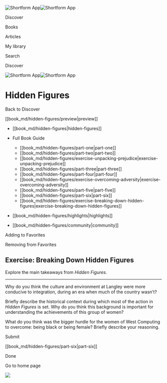 ![Shortform App](/img/logo.36a2399e.svg)![Shortform App](/img/logo-dark.70c1b072.svg)

Discover

Books

Articles

My library

Search

Discover

![Shortform App](/img/logo.36a2399e.svg)![Shortform App](/img/logo-dark.70c1b072.svg)

# Hidden Figures

Back to Discover

[[book_md/hidden-figures/preview|preview]]

  * [[book_md/hidden-figures|hidden-figures]]
  * Full Book Guide

    * [[book_md/hidden-figures/part-one|part-one]]
    * [[book_md/hidden-figures/part-two|part-two]]
    * [[book_md/hidden-figures/exercise-unpacking-prejudice|exercise-unpacking-prejudice]]
    * [[book_md/hidden-figures/part-three|part-three]]
    * [[book_md/hidden-figures/part-four|part-four]]
    * [[book_md/hidden-figures/exercise-overcoming-adversity|exercise-overcoming-adversity]]
    * [[book_md/hidden-figures/part-five|part-five]]
    * [[book_md/hidden-figures/part-six|part-six]]
    * [[book_md/hidden-figures/exercise-breaking-down-hidden-figures|exercise-breaking-down-hidden-figures]]
  * [[book_md/hidden-figures/highlights|highlights]]
  * [[book_md/hidden-figures/community|community]]



Adding to Favorites 

Removing from Favorites 

## Exercise: Breaking Down Hidden Figures

Explore the main takeaways from _Hidden Figures_.

* * *

Why do you think the culture and environment at Langley were more conducive to integration, during an era when much of the country wasn’t?

Briefly describe the historical context during which most of the action in _Hidden Figures_ is set. Why do you think this background is important for understanding the achievements of this group of women?

What do you think was the bigger hurdle for the women of West Computing to overcome: being black or being female? Briefly describe your reasoning.

Submit 

[[book_md/hidden-figures/part-six|part-six]]

Done

Go to home page 

![](https://bat.bing.com/action/0?ti=56018282&Ver=2&mid=d81db1c1-be94-4a64-a5e0-0d0569d72818&sid=49fff5b0636c11eeb9c611038afc8668&vid=4a005010636c11ee80c703d4c4a7acd5&vids=0&msclkid=N&pi=0&lg=en-US&sw=800&sh=600&sc=24&nwd=1&tl=Shortform%20%7C%20Hidden%20Figures&p=https%3A%2F%2Fwww.shortform.com%2Fapp%2Fbook%2Fhidden-figures%2Fexercise-breaking-down-hidden-figures&r=&lt=436&evt=pageLoad&sv=1&rn=738886)
